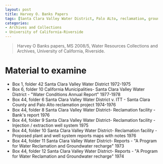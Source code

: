 ```yaml
---
layout: post
title: Harvey O. Banks Papers
tags: [Santa Clara Valley Water District, Palo ALto, reclamation, groundwater, groundwater recharge, Harvey Banks]
categories:
- Archives and Collections
- University of California-Riverside
---
```


> Harvey O Banks papers, MS 2008/5, Water Resources Collections and Archives, University of California, Riverside.

# Material to examine

- Box 1, folder 42 Santa Clara Valley Water District 1972-1975
- Box 6, folder 10 California Municipalities- Santa Clara Valley Water District - "Water Conditions Annual Report" 1977-1978
- Box 44, folder 6 Santa Clara Valley Water District v. ITT - Santa Clara County and Palo Alto reclamation project 1974-1976
- Box 44, folder 8 Santa Clara Valley Water District- Reclamation facility - Bank's report 1976
- Box 44, folder 9 Santa Clara Valley Water District- Reclamation facility - Injection / extraction well system 1975
- Box 44, folder 10 Santa Clara Valley Water District- Reclamation facility - Proposed plant and well system reports maps with notes 1976
- Box 44, folder 11 Santa Clara Valley Water District- Reports - "A Program for Water Reclamation and Groundwater recharge" 1973
- Box 44, folder 12 Santa Clara Valley Water District- Reports - "A Program for Water Reclamation and Groundwater recharge" 1974
